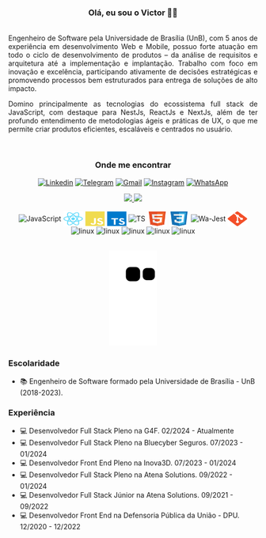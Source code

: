 

<div  align="center">
  
### Olá, eu sou o Victor 👋🏿 
</div>

</br>
<div style="text-align: justify">
Engenheiro de Software pela Universidade de Brasília (UnB), com 5 anos de experiência em desenvolvimento Web e Mobile, possuo forte atuação em todo o ciclo de desenvolvimento de produtos – da análise de requisitos e arquitetura até a implementação e implantação. Trabalho com foco em inovação e excelência, participando ativamente de decisões estratégicas e promovendo processos bem estruturados para entrega de soluções de alto impacto.

Domino principalmente as tecnologias do ecossistema full stack de JavaScript, com destaque para NestJs, ReactJs e NextJs, além de ter profundo entendimento de metodologias ágeis e práticas de UX, o que me permite criar produtos eficientes, escaláveis e centrados no usuário.

  </div>
</br>

<div  align="center">
  
### Onde me encontrar 
[![Linkedin](https://img.shields.io/badge/LinkedIn-0077B5?style=for-the-badge&logo=linkedin&logoColor=white)](https://www.linkedin.com/in/victorsamuelengenharia/)
[![Telegram](https://img.shields.io/badge/Telegram-2CA5E0?style=for-the-badge&logo=telegram&logoColor=white)](https://t.me/victordsantoss)
[![Gmail](https://img.shields.io/badge/Gmail-D14836?style=for-the-badge&logo=gmail&logoColor=white)](mailto:victor.samuelsantoss@gmail.com)
[![Instagram](https://img.shields.io/badge/Instagram-E4405F?style=for-the-badge&logo=instagram&logoColor=white)](https://www.instagram.com/victordsantoss/)
[![WhatsApp](https://img.shields.io/badge/WhatsApp-25D366?style=for-the-badge&logo=whatsapp&logoColor=white)](https://api.whatsapp.com/send?phone=5561985018286&text=Ol%C3%A1%2C%20Victor.%20Te%20encontrei%20pelo%20GitHub%20e%20gostaria%20de%20falar%20com%20voc%C3%AA.%20)
</div>

<div  align="center">
  <a href="https://github.com/victordsantoss">
    <img height="150em" src="https://github-readme-stats.vercel.app/api?username=victordsantoss&count_private=true&include_all_commits=true&show_icons=true&theme=dracula&hide_border=false&show_owner=true"/>
    <img height="150em" src="https://github-readme-stats.vercel.app/api/top-langs/?username=victordsantoss&theme=dracula&hide_border=false&&layout=compact"/>
  </a>
</div>

<div align="center" valign="top"><br>
  <img align="center" alt="JavaScript" height="30" width="40" src="https://cdn.jsdelivr.net/gh/devicons/devicon/icons/nodejs/nodejs-original.svg">
  <img align="center" alt="React" height="30" width="40" src="https://raw.githubusercontent.com/devicons/devicon/master/icons/react/react-original.svg">
  <img align="center" alt="Js" height="30" width="40" src="https://raw.githubusercontent.com/devicons/devicon/master/icons/javascript/javascript-plain.svg">
  <img align="center" alt="TS" height="30" width="40" src="https://raw.githubusercontent.com/devicons/devicon/master/icons/typescript/typescript-plain.svg">
 <img align="center" alt="TS" height="30" width="40" src="https://cdn.jsdelivr.net/gh/devicons/devicon/icons/cplusplus/cplusplus-original.svg" />
  <img align="center" alt="HTML" height="30" width="40" src="https://raw.githubusercontent.com/devicons/devicon/master/icons/html5/html5-original.svg">
  <img align="center" alt="CSS" height="30" width="40" src="https://raw.githubusercontent.com/devicons/devicon/master/icons/css3/css3-original.svg">
  <img align="center" alt="Wa-Jest" height="30" width="40" src="https://cdn.jsdelivr.net/gh/devicons/devicon/icons/jest/jest-plain.svg">
  <img align="center" alt="git" height="30" width="40" src="https://raw.githubusercontent.com/devicons/devicon/master/icons/git/git-original.svg">
  <img align="center" alt="linux" height="30" width="40" src="https://cdn.jsdelivr.net/gh/devicons/devicon/icons/mysql/mysql-original.svg">
  <img align="center" alt="linux" height="30" width="40" src="https://cdn.jsdelivr.net/gh/devicons/devicon/icons/firebase/firebase-plain.svg">
  <img align="center" alt="linux" height="30" width="40" src="https://cdn.jsdelivr.net/gh/devicons/devicon/icons/docker/docker-original.svg" />
  <img align="center" alt="linux" height="30" width="40" src="https://cdn.jsdelivr.net/gh/devicons/devicon/icons/bootstrap/bootstrap-original.svg" />
  <img align="center" alt="linux" height="30" width="40" src="https://cdn.jsdelivr.net/gh/devicons/devicon/icons/mongodb/mongodb-original.svg" />
</div><br>

<div align="center">
  
  ![Snake animation](https://github.com/victordsantoss/victordsantoss/blob/output/github-contribution-grid-snake.svg)
</div>

### Escolaridade 
- :books: Engenheiro de Software formado pela Universidade de Brasília - UnB (2018-2023).

### Experiência
- :computer: Desenvolvedor Full Stack Pleno na G4F. 02/2024 - Atualmente
- :computer: Desenvolvedor Full Stack Pleno na Bluecyber Seguros. 07/2023 - 01/2024
- :computer: Desenvolvedor Front End Pleno na Inova3D. 07/2023 - 01/2024
- :computer: Desenvolvedor Full Stack Pleno na Atena Solutions. 09/2022 - 01/2024
- :computer: Desenvolvedor Full Stack Júnior na Atena Solutions. 09/2021 - 09/2022
- :computer: Desenvolvedor Front End na Defensoria Pública da União - DPU. 12/2020 - 12/2022
